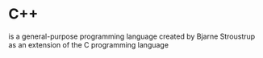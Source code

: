 # C++ 
is a general-purpose programming language created by Bjarne Stroustrup as an extension of the C programming language